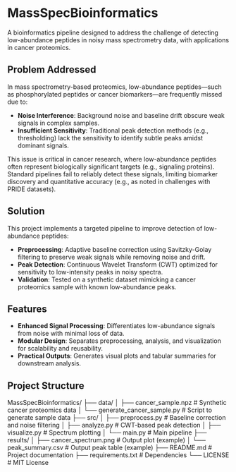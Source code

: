 # MassSpecBioinformatics

A bioinformatics pipeline designed to address the challenge of detecting low-abundance peptides in noisy mass spectrometry data, with applications in cancer proteomics.

## Problem Addressed

In mass spectrometry-based proteomics, low-abundance peptides—such as phosphorylated peptides or cancer biomarkers—are frequently missed due to:
- **Noise Interference**: Background noise and baseline drift obscure weak signals in complex samples.
- **Insufficient Sensitivity**: Traditional peak detection methods (e.g., thresholding) lack the sensitivity to identify subtle peaks amidst dominant signals.

This issue is critical in cancer research, where low-abundance peptides often represent biologically significant targets (e.g., signaling proteins). Standard pipelines fail to reliably detect these signals, limiting biomarker discovery and quantitative accuracy (e.g., as noted in challenges with PRIDE datasets).

## Solution

This project implements a targeted pipeline to improve detection of low-abundance peptides:
- **Preprocessing**: Adaptive baseline correction using Savitzky-Golay filtering to preserve weak signals while removing noise and drift.
- **Peak Detection**: Continuous Wavelet Transform (CWT) optimized for sensitivity to low-intensity peaks in noisy spectra.
- **Validation**: Tested on a synthetic dataset mimicking a cancer proteomics sample with known low-abundance peaks.

## Features

- **Enhanced Signal Processing**: Differentiates low-abundance signals from noise with minimal loss of data.
- **Modular Design**: Separates preprocessing, analysis, and visualization for scalability and reusability.
- **Practical Outputs**: Generates visual plots and tabular summaries for downstream analysis.

## Project Structure
MassSpecBioinformatics/
├── data/
│   ├── cancer_sample.npz         # Synthetic cancer proteomics data
│   └── generate_cancer_sample.py # Script to generate sample data
├── src/
│   ├── preprocess.py             # Baseline correction and noise filtering
│   ├── analyze.py                # CWT-based peak detection
│   ├── visualize.py              # Spectrum plotting
│   └── main.py                   # Main pipeline
├── results/
│   ├── cancer_spectrum.png       # Output plot (example)
│   └── peak_summary.csv          # Output peak table (example)
├── README.md                     # Project documentation
├── requirements.txt              # Dependencies
└── LICENSE                       # MIT License

